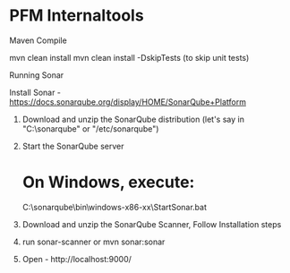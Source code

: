 # PFM Internaltools

Maven Compile

mvn clean install
mvn clean install -DskipTests (to skip unit tests)


Running Sonar 

Install Sonar   - https://docs.sonarqube.org/display/HOME/SonarQube+Platform

1. Download and unzip the SonarQube distribution (let's say in "C:\sonarqube" or "/etc/sonarqube")

2. Start the SonarQube server
	# On Windows, execute:
	C:\sonarqube\bin\windows-x86-xx\StartSonar.bat
	
3. Download and unzip the SonarQube Scanner, Follow Installation steps

4. run sonar-scanner or mvn sonar:sonar	

5. Open - http://localhost:9000/
